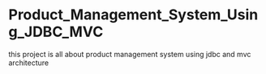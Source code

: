 # Product_Management_System_Using_JDBC_MVC
this project is all about product management system using jdbc and mvc architecture
